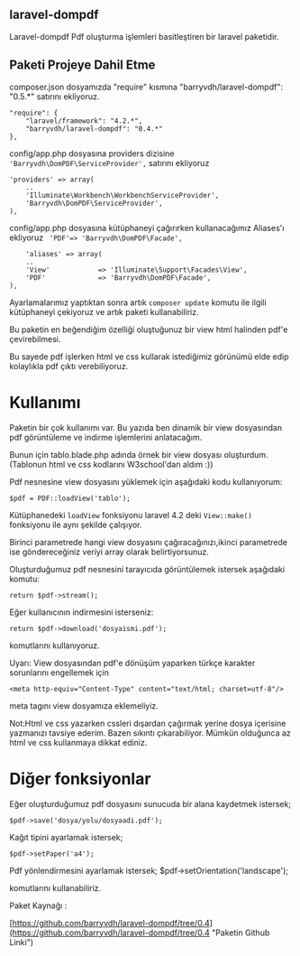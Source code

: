 ## laravel-dompdf

Laravel-dompdf Pdf oluşturma işlemleri basitleştiren bir laravel paketidir. 

## Paketi Projeye Dahil Etme

composer.json dosyamızda "require" kısmına  "barryvdh/laravel-dompdf": "0.5.*"
satırını ekliyoruz.

   
	"require": {
		"laravel/framework": "4.2.*",
        "barryvdh/laravel-dompdf": "0.4.*"
	},

config/app.php dosyasına providers dizisine `'Barryvdh\DomPDF\ServiceProvider',` satırını ekliyoruz

	'providers' => array(
		..
		'Illuminate\Workbench\WorkbenchServiceProvider',
		'Barryvdh\DomPDF\ServiceProvider',
	),

config/app.php dosyasına kütüphaneyi çağırırken kullanacağımız Aliases'ı ekliyoruz ` 'PDF'=> 'Barryvdh\DomPDF\Facade',`

		'aliases' => array(
		..
		'View'            => 'Illuminate\Support\Facades\View',
      	'PDF' 			  => 'Barryvdh\DomPDF\Facade',
	),


Ayarlamalarımız yaptıktan sonra artık `composer update` komutu ile ilgili kütüphaneyi çekiyoruz ve artık paketi kullanabiliriz.

Bu paketin en beğendiğim özelliği oluştuğunuz bir view html halinden pdf'e çevirebilmesi. 

Bu sayede pdf işlerken html ve css kullarak istediğimiz görünümü elde edip kolaylıkla pdf çıktı verebiliyoruz.


# Kullanımı #

Paketin bir çok kullanımı var. Bu yazıda ben dinamik bir view dosyasından pdf görüntüleme ve indirme işlemlerini anlatacağım.

Bunun için tablo.blade.php adında örnek bir view dosyası oluşturdum.(Tablonun html ve css kodlarını W3school'dan aldım :))

Pdf nesnesine view dosyasını yüklemek için aşağıdaki kodu kullanıyorum:

	$pdf = PDF::loadView('tablo');

Kütüphanedeki `loadView` fonksiyonu laravel 4.2 deki `View::make()` fonksiyonu ile aynı şekilde çalışıyor.

Birinci parametrede hangi view dosyasını çağıracağınızı,ikinci parametrede ise göndereceğiniz veriyi array olarak belirtiyorsunuz.

Oluşturduğumuz pdf nesnesini tarayıcıda görüntülemek istersek aşağıdaki komutu:

	return $pdf->stream();

Eğer kullanıcının indirmesini isterseniz:

	return $pdf->download('dosyaismi.pdf');

komutlarını kullanıyoruz.

Uyarı: View dosyasından pdf'e dönüşüm yaparken türkçe karakter sorunlarını engellemek için

	<meta http-equiv="Content-Type" content="text/html; charset=utf-8"/>

meta tagını view dosyamıza eklemeliyiz.

Not:Html ve css yazarken cssleri dışardan çağırmak yerine dosya içerisine yazmanızı tavsiye ederim. Bazen sıkıntı çıkarabiliyor. Mümkün olduğunca az html ve css kullanmaya dikkat ediniz.

# Diğer fonksiyonlar #

Eğer oluşturduğumuz pdf dosyasını sunucuda bir alana kaydetmek istersek;

	$pdf->save('dosya/yolu/dosyaadi.pdf');
	
Kağıt tipini ayarlamak istersek;

	$pdf->setPaper('a4');

Pdf yönlendirmesini ayarlamak istersek;
	$pdf->setOrientation('landscape');

komutlarını kullanabiliriz.

Paket Kaynağı :

[https://github.com/barryvdh/laravel-dompdf/tree/0.4](https://github.com/barryvdh/laravel-dompdf/tree/0.4 "Paketin Github Linki")